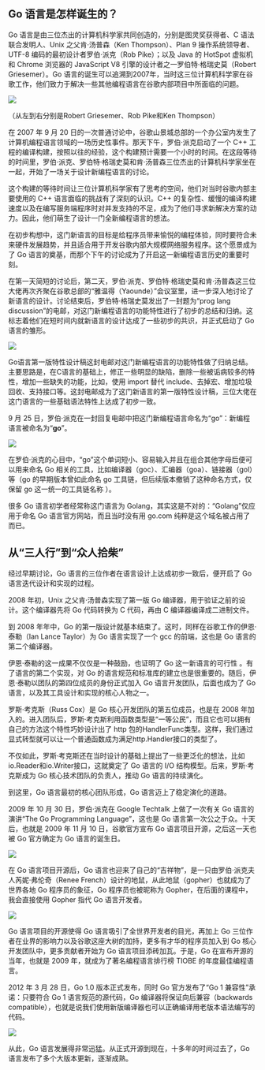 ## Go 语言是怎样诞生的？

Go 语言是由三位杰出的计算机科学家共同创造的，分别是图灵奖获得者、C 语法联合发明人、Unix 之父肯·汤普森（Ken Thompson）、Plan 9 操作系统领导者、UTF-8 编码的最初设计者罗伯·派克（Rob Pike）；以及 Java 的 HotSpot 虚拟机和 Chrome 浏览器的 JavaScript V8 引擎的设计者之一罗伯特·格瑞史莫（Robert Griesemer）。Go 语言的诞生可以追溯到2007年，当时这三位计算机科学家在谷歌工作，他们致力于解决一些其他编程语言在谷歌内部项目中所面临的问题。

![](assets/e6175ffe-d536-46fd-9716-5f25fd7361f3.png)
<p>（从左到右分别是Robert Griesemer、Rob Pike和Ken Thompson）</p>

在 2007 年 9 月 20 日的一次普通讨论中，谷歌山景城总部的一个办公室内发生了计算机编程语言领域的一场历史性事件。那天下午，罗伯·派克启动了一个 C++ 工程的编译构建，按照以往的经验，这个构建预计需要一个小时的时间。在这段等待的时间里，罗伯·派克、罗伯特·格瑞史莫和肯·汤普森三位杰出的计算机科学家坐在一起，开始了一场关于设计新编程语言的讨论。

这个构建的等待时间让三位计算机科学家有了思考的空间，他们对当时谷歌内部主要使用的 C++ 语言面临的挑战有了深刻的认识。C++ 的复杂性、缓慢的编译构建速度以及在编写服务端程序时对并发支持的不足，成为了他们寻求新解决方案的动力。因此，他们萌生了设计一门全新编程语言的想法。

在初步构想中，这门新语言的目标是给程序员带来愉悦的编程体验，同时要符合未来硬件发展趋势，并且适合用于开发谷歌内部大规模网络服务程序。这个愿景成为了 Go 语言的奠基，而那个下午的讨论成为了开启这一新编程语言历史的重要时刻。

在第一天简短的讨论后，第二天，罗伯·派克、罗伯特·格瑞史莫和肯·汤普森这三位大佬再次齐聚在谷歌总部的“雅温得（Yaounde）”会议室里，进一步深入地讨论了新语言的设计。讨论结束后，罗伯特·格瑞史莫发出了一封题为“prog lang discussion”的电邮，对这门新编程语言的功能特性进行了初步的总结和归纳。这标志着他们在短时间内就新语言的设计达成了一些初步的共识，并正式启动了 Go 语言的雏形。

![](assets/956bf555-dc06-4bbf-8721-e2b9a7a64109.png)

Go语言第一版特性设计稿这封电邮对这门新编程语言的功能特性做了归纳总结。主要思路是，在C语言的基础上，修正一些明显的缺陷，删除一些被诟病较多的特性，增加一些缺失的功能，比如，使用 import 替代 include、去掉宏、增加垃圾回收、支持接口等。这封电邮成为了这门新语言的第一版特性设计稿，三位大佬在这门语言的一些基础语法特性上达成了初步一致。

9 月 25 日，罗伯·派克在一封回复电邮中把这门新编程语言命名为“go”：新编程语言被命名为“**go**”。

![](assets/b6db66cb-53cd-49be-97f5-9765b4c9b583.png)


在罗伯·派克的心目中，“go”这个单词短小、容易输入并且在组合其他字母后便可以用来命名 Go 相关的工具，比如编译器（goc）、汇编器（goa）、链接器（gol）等（go 的早期版本曾如此命名 go 工具链，但后续版本撤销了这种命名方式，仅保留 go 这一统一的工具链名称 ）。

很多 Go 语言初学者经常称这门语言为 Golang，其实这是不对的：“Golang”仅应用于命名 Go 语言官方网站，而且当时没有用 go.com 纯粹是这个域名被占用了而已。

## 从“三人行”到“众人拾柴”

经过早期讨论，Go 语言的三位作者在语言设计上达成初步一致后，便开启了 Go 语言迭代设计和实现的过程。

2008 年初，Unix 之父肯·汤普森实现了第一版 Go 编译器，用于验证之前的设计。这个编译器先将 Go 代码转换为 C 代码，再由 C 编译器编译成二进制文件。

到 2008 年年中，Go 的第一版设计就基本结束了。这时，同样在谷歌工作的伊恩·泰勒（Ian Lance Taylor）为 Go 语言实现了一个 gcc 的前端，这也是 Go 语言的第二个编译器。

伊恩·泰勒的这一成果不仅仅是一种鼓励，也证明了 Go 这一新语言的可行性 。有了语言的第二个实现，对 Go 的语言规范和标准库的建立也是很重要的。随后，伊恩·泰勒以团队的第四位成员的身份正式加入 Go 语言开发团队，后面也成为了 Go 语言，以及其工具设计和实现的核心人物之一。

罗斯·考克斯（Russ Cox）是 Go 核心开发团队的第五位成员，也是在 2008 年加入的。进入团队后，罗斯·考克斯利用函数类型是“一等公民”，而且它也可以拥有自己的方法这个特性巧妙设计出了 http 包的HandlerFunc类型。这样，我们通过显式转型就可以让一个普通函数成为满足http.Handler接口的类型了。

不仅如此，罗斯·考克斯还在当时设计的基础上提出了一些更泛化的想法，比如io.Reader和io.Writer接口，这就奠定了 Go 语言的 I/O 结构模型。后来，罗斯·考克斯成为 Go 核心技术团队的负责人，推动 Go 语言的持续演化。

到这里，Go 语言最初的核心团队形成，Go 语言迈上了稳定演化的道路。

2009 年 10 月 30 日，罗伯·派克在 Google Techtalk 上做了一次有关 Go 语言的演讲“The Go Programming Language”，这也是 Go 语言第一次公之于众。十天后，也就是 2009 年 11 月 10 日，谷歌官方宣布 Go 语言项目开源，之后这一天也被 Go 官方确定为 Go 语言的诞生日。

![](assets/fb18e948-33a4-4867-b378-0285dfd1b9e3.png)

在 Go 语言项目开源后，Go 语言也迎来了自己的“吉祥物”，是一只由罗伯·派克夫人芮妮·弗伦奇（Renee French）设计的地鼠，从此地鼠（gopher）也就成为了世界各地 Go 程序员的象征，Go 程序员也被昵称为 Gopher，在后面的课程中，我会直接使用 Gopher 指代 Go 语言开发者。

![](assets/25b54f72-27e6-45b8-9821-59ea79f74930.png)

Go 语言项目的开源使得 Go 语言吸引了全世界开发者的目光，再加上 Go 三位作者在业界的影响力以及谷歌这座大树的加持，更多有才华的程序员加入到 Go 核心开发团队中，更多贡献者开始为 Go 语言项目添砖加瓦。于是，Go 在宣布开源的当年，也就是 2009 年，就成为了著名编程语言排行榜 TIOBE 的年度最佳编程语言。

2012 年 3 月 28 日，Go 1.0 版本正式发布，同时 Go 官方发布了“Go 1 兼容性”承诺：只要符合 Go 1 语言规范的源代码，Go 编译器将保证向后兼容（backwards compatible），也就是说我们使用新版编译器也可以正确编译用老版本语法编写的代码。

![](assets/a915f726-7991-42b6-9ba4-18b1efb7e233.png)

从此，Go 语言发展得非常迅猛。从正式开源到现在，十多年的时间过去了，Go 语言发布了多个大版本更新，逐渐成熟。